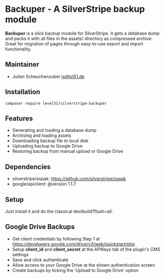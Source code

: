 # Backuper - A SilverStripe backup module
**Backuper** is a slick backup module for SilverStripe. It gets a database dump and packs it with all files in the assets/ directory as compressed archive. Great for migration of pages through easy-to-use export and import functionality.

## Maintainer
* Julian Scheuchenzuber <js@lvl51.de>

## Installation
```
composer require level51/silverstripe-backuper
```

## Features
* Generating and loading a database dump
* Archiving and loading assets
* Downloading backup file to local disk
* Uploading backup to Google Drive
* Restoring backup from manual upload or Google Drive

## Dependencies
* silverstripe/sspak: https://github.com/silverstripe/sspak
* google/apiclient: @version 1.1.7

## Setup
Just install it and do the classical dev/build?flush=all.

## Google Drive Backups
* Get client credentials by following Step 1 at https://developers.google.com/drive/v3/web/quickstart/php
* Setup **client_id** and **client_secret** at the APIKeys tab of the plugin's CMS settings
* Save and click authenticate
* Allow access to your Google Drive at the shown authentication screen
* Create backups by ticking the 'Upload to Google Drive' option
